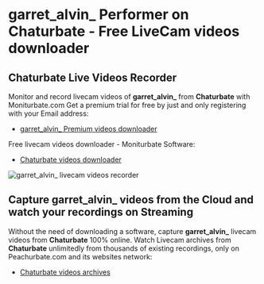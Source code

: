 # garret_alvin_ Performer on Chaturbate - Free LiveCam videos downloader

## Chaturbate Live Videos Recorder

Monitor and record livecam videos of **garret_alvin_** from **Chaturbate** with Moniturbate.com
Get a premium trial for free by just and only registering with your Email address:
* [garret_alvin_ Premium videos downloader](https://moniturbate.com/request-demo-licence-key.html)

Free livecam videos downloader - Moniturbate Software:
* [Chaturbate videos downloader](https://moniturbate.com/moniturbate-download-software.html)

![garret_alvin_ livecam videos recorder](https://peachurnet.com/templates/moniturbate-software.png)


## Capture garret_alvin_ videos from the Cloud and watch your recordings on Streaming

Without the need of downloading a software, capture **garret_alvin_** livecam videos from **Chaturbate** 100% online.
Watch Livecam archives from **Chaturbate** unlimitedly from thousands of existing recordings, only on Peachurbate.com and its websites network:
* [Chaturbate videos archives](https://peachurnet.com/)
